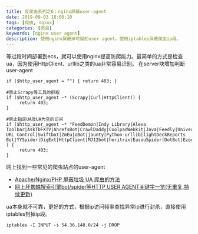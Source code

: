 ```yaml
---
title: 反爬虫系列之6：nginx屏蔽user-agent
date: 2019-09-03 18:00:10
tags: [爬虫, nginx]
categories: [爬虫]
keywords: [nginx user agent]
description: 使用nginx屏蔽掉可疑的user agent。使用iptables屏蔽爬虫ip段。
---
```


等过段时间部署到ecs，就可以使用nginx提高防爬能力。最简单的方式是检查ua，因为使用HttpClient、urllib之类的ua非常容易识别。
在server块增加判断user-agent
```nginx
if ($http_user_agent = "") { return 403; }

#禁止Scrapy等工具的抓取
if ($http_user_agent ~* (Scrapy|Curl|HttpClient)) {
     return 403;
}

#禁止指定UA及UA为空的访问
if ($http_user_agent ~* "FeedDemon|Indy Library|Alexa Toolbar|AskTbFXTV|AhrefsBot|CrawlDaddy|CoolpadWebkit|Java|Feedly|UniversalFeedParser|ApacheBench|Microsoft URL Control|Swiftbot|ZmEu|oBot|jaunty|Python-urllib|lightDeckReports Bot|YYSpider|DigExt|HttpClient|MJ12bot|heritrix|EasouSpider|DotBot|Ezooms|^$" ) {
     return 403;             
}
```
网上找到一些常见的爬虫站点的user-agent
- [Apache/Nginx/PHP 屏蔽垃圾 UA 爬虫的方法](https://www.moewah.com/archives/12.html)
- [网上坏蜘蛛搜索引擎bot/spider等HTTP USER AGENT关键字一览(无重复,持续更新)](https://www.mr-fu.com/4532/)

ua本身就不可靠，更好的方式，根据ip访问频率查找异常ip进行封杀，直接使用iptables封掉ip段。
```
iptables -I INPUT -s 54.36.148.0/24 -j DROP
```
